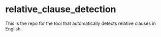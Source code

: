 # relative_clause_detection
This is the repo for the tool that automatically detects relative clauses in English.
